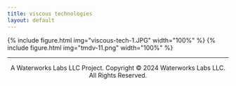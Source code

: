 ```yaml
---
title: viscous technologies
layout: default
---
```


{% include figure.html img="viscous-tech-1.JPG" width="100%" %}
{% include figure.html img="tmdv-11.png" width="100%" %}

---------
<p style="text-align: center;">A Waterworks Labs LLC Project. Copyright © 2024 Waterworks Labs LLC. All Rights Reserved.</p>

<!--- 
{% include figure.html img="primary-logo.jpg" width="20%" %}

{% include figure.html img="4knots,100rpm_1.JPG" width="100%" %}
-->
